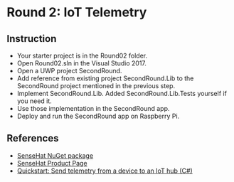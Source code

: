 # Round 2: IoT Telemetry

## Instruction

* Your starter project is in the Round02 folder.
* Open Round02.sln in the Visual Studio 2017.
* Open a UWP project SecondRound.
* Add reference from existing project SecondRound.Lib to the SecondRound project mentioned in the previous step.
* Implement SecondRound.Lib. Added SecondRound.Lib.Tests yourself if you need it.
* Use those implementation in the SecondRound app.
* Deploy and run the SecondRound app on Raspberry Pi.

## References

* [SenseHat NuGet package](https://www.nuget.org/packages/Emmellsoft.IoT.RPi.SenseHat/)
* [SenseHat Product Page](https://www.raspberrypi.org/products/sense-hat/)
* [Quickstart: Send telemetry from a device to an IoT hub (C#)](https://docs.microsoft.com/en-us/azure/iot-hub/quickstart-send-telemetry-dotnet)